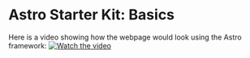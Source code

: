 # Astro Starter Kit: Basics
Here is a video showing how the webpage would look using the Astro framework:
[![Watch the video](URL_DE_LA_IMAGEN_DE_VISTA_PREVIA)](URL_DEL_VIDEO)
